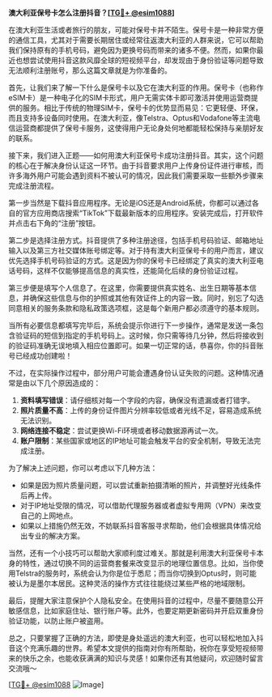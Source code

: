 **澳大利亚保号卡怎么注册抖音？[[TG💪+ @esim1088](https://t.me/s/esim1088)]**

在澳大利亚生活或者旅行的朋友，可能对保号卡并不陌生。保号卡是一种非常方便的通信工具，尤其对于需要长期居住或经常往返澳大利亚的人群来说，它可以帮助我们保持原有的手机号码，避免因为更换号码而带来的诸多不便。然而，如果你最近也想尝试使用抖音这款风靡全球的短视频平台，却发现由于身份验证等问题导致无法顺利注册账号，那么这篇文章就是为你准备的。

首先，让我们来了解一下什么是保号卡以及它在澳大利亚的作用。保号卡（也称作eSIM卡）是一种电子化的SIM卡形式，用户无需实体卡即可激活并使用运营商提供的服务。相比于传统的物理SIM卡，保号卡的优势显而易见：它更轻便、环保，而且支持多设备同时使用。在澳大利亚，像Telstra、Optus和Vodafone等主流电信运营商都提供了保号卡服务，这使得用户无论身处何地都能轻松保持与亲朋好友的联系。

接下来，我们进入正题——如何用澳大利亚保号卡成功注册抖音。其实，这个问题的核心在于解决身份认证这一环节。由于抖音要求用户上传身份证件进行审核，而许多海外用户可能会遇到资料不被认可的情况，因此我们需要采取一些额外步骤来完成注册流程。

第一步当然是下载抖音应用程序。无论是iOS还是Android系统，你都可以通过各自的官方应用商店搜索“TikTok”下载最新版本的应用程序。安装完成后，打开软件并点击右下角的“注册”按钮。

第二步是选择注册方式。抖音提供了多种注册途径，包括手机号码验证、邮箱地址输入以及第三方社交媒体账号绑定等。对于持有澳大利亚保号卡的用户而言，建议优先选择手机号码验证的方式。这是因为你的保号卡已经绑定了真实的澳大利亚电话号码，这样不仅能够提高信息的真实性，还能简化后续的身份验证过程。

第三步便是填写个人信息了。在这里，你需要提供真实姓名、出生日期等基本信息，并确保这些信息与你的护照或其他有效证件上的内容一致。同时，别忘了勾选同意相关的服务条款和隐私政策选项框，这是每个新用户都必须遵守的基本规则。

当所有必要信息都填写完毕后，系统会提示你进行下一步操作，通常是发送一条包含验证码的短信到指定的手机号码上。这时候，你只需等待几分钟，然后将接收到的验证码准确无误地填入相应位置即可。如果一切正常的话，恭喜你，你的抖音账号已经成功创建啦！

不过，在实际操作过程中，部分用户可能会遭遇身份认证失败的问题。这种情况通常是由以下几个原因造成的：

1. **资料填写错误**：请仔细核对每一个字段的内容，确保没有遗漏或者打错字。
2. **照片质量不高**：上传的身份证件图片分辨率较低或者光线不足，容易造成系统无法识别。
3. **网络连接不稳定**：尝试更换Wi-Fi环境或者移动数据源再试一次。
4. **账户限制**：某些国家或地区的IP地址可能会触发平台的安全机制，导致无法完成注册。

为了解决上述问题，你可以考虑以下几种方法：

- 如果是因为照片质量问题，可以尝试重新拍摄清晰的照片，并调整好光线条件后再上传。
- 对于IP地址受限的情况，可以借助代理服务器或者虚拟专用网（VPN）来改变自己的上网地点。
- 如果以上措施仍然无效，不妨联系抖音客服寻求帮助，他们会根据具体情况给出专业的解决方案。

当然，还有一个小技巧可以帮助大家顺利度过难关。那就是利用澳大利亚保号卡本身的特性，通过切换不同的运营商套餐来改变显示的地理位置信息。比如，当你使用Telstra的服务时，系统会认为你是位于悉尼；而当你切换到Optus时，则可能被认为是墨尔本居民。这种灵活的操作方式往往能绕过某些严格的地域限制。

最后，提醒大家注意保护个人隐私安全。在使用抖音的过程中，尽量不要随意公开敏感信息，比如家庭住址、银行账户等。此外，也要定期更新密码并开启双重身份验证功能，以防止账户被盗用。

总之，只要掌握了正确的方法，即使是身处遥远的澳大利亚，也可以轻松地加入抖音这个充满乐趣的世界。希望本文提供的指南对你有所帮助，祝你在享受短视频带来的快乐之余，也能收获满满的知识与灵感！如果你还有其他疑问，欢迎随时留言交流哦～

[[TG💪+ @esim1088](https://t.me/s/esim1088) ![Image](https://i.postimg.cc/4NQfJmqS/Snipaste-2025-05-13-00-14-12.png)]